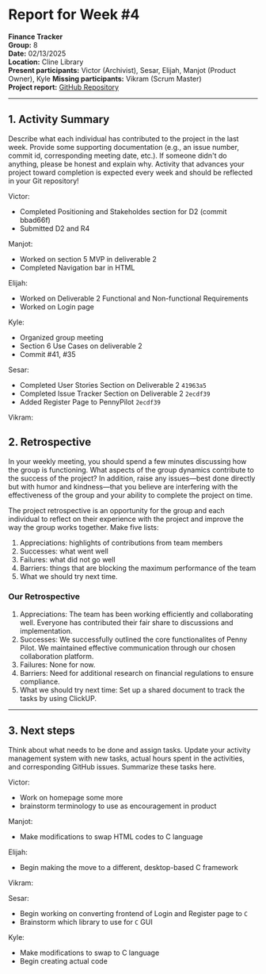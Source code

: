 # Report for Week #4

**Finance Tracker**  
**Group:** 8  
**Date:** 02/13/2025  
**Location:** Cline Library  
**Present participants:** Victor (Archivist), Sesar, Elijah, Manjot (Product Owner), Kyle
**Missing participants:** Vikram (Scrum Master)  
**Project report:** [GitHub Repository](https://github.com/sesartrumpet/cs386-pennypilot.git)

---

## 1. Activity Summary
Describe what each individual has contributed to the project in the last week.  Provide some supporting documentation (e.g., an issue number, commit id, corresponding meeting date, etc.).  If someone didn't do anything, please be honest and explain why. Activity that advances your project toward completion is expected every week and should be reflected in your Git repository!

Victor:
- Completed Positioning and Stakeholdes section for D2 (commit bbad66f)
- Submitted D2 and R4

Manjot:  
- Worked on section 5 MVP in deliverable 2
- Completed Navigation bar in HTML

Elijah:
- Worked on Deliverable 2 Functional and Non-functional Requirements
- Worked on Login page

Kyle:
- Organized group meeting
- Section 6 Use Cases on deliverable 2
- Commit #41, #35

Sesar:
- Completed User Stories Section on Deliverable 2 `41963a5`
- Completed Issue Tracker Section on Deliverable 2 `2ecdf39`
- Added Register Page to PennyPilot `2ecdf39`

Vikram:


## 2. Retrospective
In your weekly meeting, you should spend a few minutes discussing how the group is functioning. What aspects of the group dynamics contribute to the success of the project? In addition, raise any issues—best done directly but with humor and kindness—that you believe are interfering with the effectiveness of the group and your ability to complete the project on time.

The project retrospective is an opportunity for the group and each individual to reflect on their experience with the project and improve the way the group works together. Make five lists:

1. Appreciations: highlights of contributions from team members
2. Successes: what went well
3. Failures: what did not go well
4. Barriers: things that are blocking the maximum performance of the team
5. What we should try next time.

### Our Retrospective  

1. Appreciations: The team has been working efficiently and collaborating well. Everyone has contributed their fair share to discussions and implementation.
2. Successes: We successfully outlined the core functionalites of Penny Pilot. We maintained effective communication through our chosen collaboration platform.
3. Failures: None for now.
4. Barriers: Need for additional research on financial regulations to ensure compliance.
5. What we should try next time: Set up a shared document to track the tasks by using ClickUP.

---

## 3. Next steps
Think about what needs to be done and assign tasks. Update your activity management system with new tasks, actual hours spent in the activities, and corresponding GitHub issues.  Summarize these tasks here.

Victor:
- Work on homepage some more
- brainstorm terminology to use as encouragement in product

Manjot:   
- Make modifications to swap HTML codes to C language

Elijah:
- Begin making the move to a different, desktop-based C framework

Vikram:

Sesar:
- Begin working on converting frontend of Login and Register page to `C`
- Brainstorm which library to use for `C` GUI

Kyle:
- Make modifications to swap to C language
- Begin creating actual code
